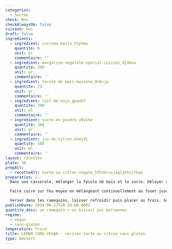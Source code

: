 ```yaml
---
categories:
  - Sucrée
check: Non
checkAlwaysOk: false
cuisson: Oui
draft: false
ingredients:
  - ingredient: curcuma-moulu_htp5ma
    quantite: 6
    unit: gr.
    commentaire: ''
  - ingredient: margarine-vegetale-special-cuisson_8j3hna
    quantite: 200
    unit: gr.
    commentaire: ''
  - ingredient: fecule-de-mais-maizena_8nbcjp
    quantite: 75
    unit: gr.
    commentaire: ''
  - ingredient: lait-de-soja_gpeob7
    quantite: 300
    unit: ml
    commentaire: ''
  - ingredient: sucre-en-poudre_u9z2he
    quantite: 300
    unit: gr.
    commentaire: ''
  - ingredient: jus-de-citron_e4mjd1
    quantite: 500
    unit: ml
    commentaire: ''
layout: recettes
plate: 10
prepAlt:
  - recetteAlt: tarte-au-citron-vegane_5fh2krusjaqlzhhcjtbqo
preparation: |-
  Dans une casserole, mélanger la fécule de maïs et le sucre. Délayer au fouet en ajoutant le lait petit à petit. Ajouter le jus de citron.

  Faire cuire sur feu moyen en mélangeant continuellement au fouet jusqu’à ce que la crème bouillonne et épaississe légèrement (patience, ça peut prendre un peu de temps). Laisser bouillir environ 1min sans cesser de remuer. Retirer du feu, ajoutez immédiatement la margarine puis fouetter longuement jusqu’à ce que la crème soit bien lisse et homogène.

  Verser dans les ramequins, laisser refroidir puis placer au frais. Servir avec deux biscuits végan sans gluten.
publishDate: 2024-06-17T20:30:00.000Z
quantite_desc: un ramequin + un biscuit par personnes
regime:
  - vegan
  - sans-gluten
temperature: Froid
title: LEMON CURD VEGAN - version tarte au citron sans gluten
type: dessert
---
```

